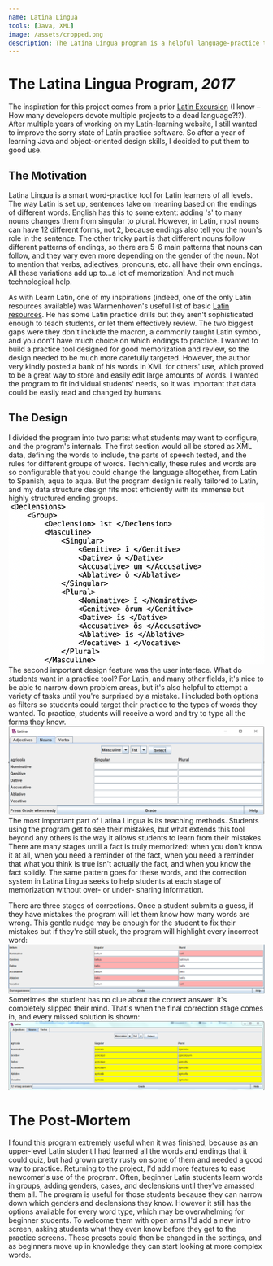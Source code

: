 ```yaml
---
name: Latina Lingua
tools: [Java, XML]
image: /assets/cropped.png
description: The Latina Lingua program is a helpful language-practice tool for Latin students.
---
```


# The Latina Lingua Program, *2017*
The inspiration for this project comes from a prior [Latin Excursion](/projects/LearnLatin) (I know – How many developers devote multiple projects to a dead language?!?). After multiple years of working on my Latin-learning website, I still wanted to improve the sorry state of Latin practice software. So after a year of learning Java and object-oriented design skills, I decided to put them to good use.

## The Motivation
Latina Lingua is a smart word-practice tool for Latin learners of all levels. The way Latin is set up, sentences take on meaning based on the endings of different words. English has this to some extent: adding 's' to many nouns changes them from singular to plural. However, in Latin, most nouns can have 12 different forms, not 2, because endings also tell you the noun's role in the sentence. The other tricky part is that different nouns follow different patterns of endings, so there are 5-6 main patterns that nouns can follow, and they vary even more depending on the gender of the noun. Not to mention that verbs, adjectives, pronouns, etc. all have their own endings. All these variations add up to...a lot of memorization! And not much technological help.

As with Learn Latin, one of my inspirations (indeed, one of the only Latin resources available) was Warmenhoven's useful list of basic [Latin resources](https://www.warmenhoven.org/latin/vocab/). He has some Latin practice drills but they aren't sophisticated enough to teach students, or let them effectively review. The two biggest gaps were they don't include the macron, a commonly taught Latin symbol, and you don't have much choice on which endings to practice. I wanted to build a practice tool designed for good memorization and review, so the design needed to be much more carefully targeted. However, the author very kindly posted a bank of his words in XML for others' use, which proved to be a great way to store and easily edit large amounts of words. I wanted the program to fit individual students' needs, so it was important that data could be easily read and changed by humans.

## The Design
I divided the program into two parts: what students may want to configure, and the program's internals. The first section would all be stored as XML data, defining the words to include, the parts of speech tested, and the rules for different groups of words. Technically, these rules and words are so configurable that you could change the language altogether, from Latin to Spanish, aqua to aqua. But the program design is really tailored to Latin, and my data structure design fits most efficiently with its immense but highly structured ending groups.
![XML Rules](/assets/AdjectiveXML.png)
The second important design feature was the user interface. What do students want in a practice tool? For Latin, and many other fields, it's nice to be able to narrow down problem areas, but it's also helpful to attempt a variety of tasks until you're surprised by a mistake. I included both options as filters so students could target their practice to the types of words they wanted. To practice, students will receive a word and try to type all the forms they know.
![Word Entry](/assets/nouns.png)
The most important part of Latina Lingua is its teaching methods. Students using the program get to see their mistakes, but what extends this tool beyond any others is the way it allows students to learn from their mistakes. There are many stages until a fact is truly memorized: when you don't know it at all, when you need a reminder of the fact, when you need a reminder that what you think is true isn't actually the fact, and when you know the fact solidly. The same pattern goes for these words, and the correction system in Latina Lingua seeks to help students at each stage of memorization without over- or under- sharing information.

There are three stages of corrections. Once a student submits a guess, if they have mistakes the program will let them know how many words are wrong. This gentle nudge may be enough for the student to fix their mistakes but if they're still stuck, the program will highlight every incorrect word:
![Reminders](/assets/Highlights.png)
Sometimes the student has no clue about the correct answer: it's completely slipped their mind. That's when the final correction stage comes in, and every missed solution is shown:
![Solutions](/assets/Corrections.png)

# The Post-Mortem
I found this program extremely useful when it was finished, because as an upper-level Latin student I had learned all the words and endings that it could quiz, but had grown pretty rusty on some of them and needed a good way to practice. Returning to the project, I'd add more features to ease newcomer's use of the program. Often, beginner Latin students learn words in groups, adding genders, cases, and declensions until they've amassed them all. The program is useful for those students because they can narrow down which genders and declensions they know. However it still has the options available for every word type, which may be overwhelming for beginner students. To welcome them with open arms I'd add a new intro screen, asking students what they even know before they get to the practice screens. These presets could then be changed in the settings, and as beginners move up in knowledge they can start looking at more complex words.
